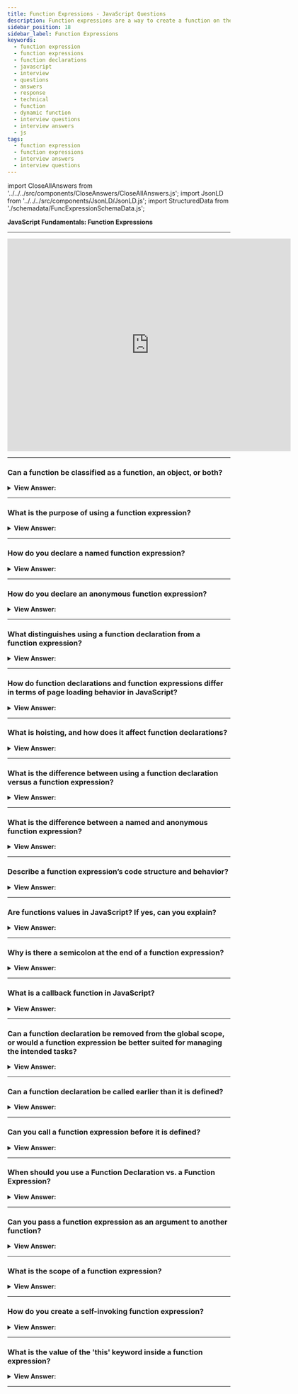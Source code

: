 ```yaml
---
title: Function Expressions - JavaScript Questions
description: Function expressions are a way to create a function on the fly. Describe a function expression’s code structure and behavior? Frontend Interview Questions
sidebar_position: 18
sidebar_label: Function Expressions
keywords:
  - function expression
  - function expressions
  - function declarations
  - javascript
  - interview
  - questions
  - answers
  - response
  - technical
  - function
  - dynamic function
  - interview questions
  - interview answers
  - js
tags:
  - function expression
  - function expressions
  - interview answers
  - interview questions
---
```


import CloseAllAnswers from '../../../src/components/CloseAnswers/CloseAllAnswers.js';
import JsonLD from '../../../src/components/JsonLD/JsonLD.js';
import StructuredData from './schemadata/FuncExpressionSchemaData.js';

<JsonLD data={StructuredData} />

<head>
  <title>Function Expressions | JavaScript Frontend Phone Interview</title>
</head>

**JavaScript Fundamentals: Function Expressions**

---

<div class='videoWrapper'>
<iframe
    width="640"
    height="480"
    src="https://www.youtube.com/embed/H5OSgbtqwWU"
    frameborder="0"
    allow="autoplay; encrypted-media"
    allowfullscreen
>
</iframe>
</div>

---

<CloseAllAnswers />

### Can a function be classified as a function, an object, or both?

<details>
  <summary><strong>View Answer:</strong></summary>
  <div>
  <div><strong>Interview Response:</strong> In JavaScript, a function is both a function and an object. It can be called and passed around like any other object.
</div>
<div><strong>Technical Response:</strong> In JavaScript, functions are first-class objects because they can have properties and methods just like any other object. What distinguishes them from other objects is that functions get called. In simple terms, they are Function objects.
</div>
  </div>
</details>

---

### What is the purpose of using a function expression?

<details>
  <summary><strong>View Answer:</strong></summary>
  <div>
  <div><strong>Interview Response:</strong> A function expression is used to assign a function to a variable, allowing for encapsulation and reuse of the function.
</div><br />
  <div><strong className="codeExample">Code Example:</strong><br /><br />

  <div></div>

```js
// Function expression
const addNumbers = function(a, b) {
  return a + b;
};

// Using the function expression
const result = addNumbers(5, 7);
console.log(result); // Output: 12

```

  </div>
  </div>
</details>

---

### How do you declare a named function expression?

<details>
  <summary><strong>View Answer:</strong></summary>
  <div>
  <div><strong>Interview Response:</strong> To declare a named function expression in JavaScript, assign a function to a variable using the function keyword followed by a name.
</div><br />
  <div><strong className="codeExample">Code Example:</strong><br /><br />

  <div></div>

```js
// Named Function Expression
const factorial = function factorial(n) {
  if (n === 0 || n === 1) {
    return 1;
  } else {
    return n * factorial(n - 1);
  }
};

// Using the named function expression
const result = factorial(5);
console.log(result); // Output: 120
```

  </div>
  </div>
</details>

---

### How do you declare an anonymous function expression?

<details>
  <summary><strong>View Answer:</strong></summary>
  <div>
  <div><strong>Interview Response:</strong> You can declare an anonymous function expression by assigning a function to a variable without giving the function a name.
</div><br />
  <div><strong className="codeExample">Code Example:</strong><br /><br />

  <div></div>

```js
// Anonymous Function expression
const addNumbers = function(a, b) {
  return a + b;
};

// Using the Anonymous function expression
const result = addNumbers(5, 7);
console.log(result); // Output: 12
```

  </div>
  </div>
</details>

---

### What distinguishes using a function declaration from a function expression?

<details>
  <summary><strong>View Answer:</strong></summary>
  <div>
  <div><strong>Interview Response:</strong> A function declaration is a statement that declares a function in the current scope, while a function expression defines a function as a value assigned to a variable or property.</div><br />
  <div><strong>Technical Response:</strong> Function declarations load before any code executes, while Function expressions load only when the interpreter passes the right side of the expression. A global Function Declaration is visible in the whole script, no matter where.<br /><br />
  Function Declarations are functions declared as a separate statement in the main code flow. Function Expressions are functions created inside an expression or another syntax construct.
  </div><br />
  <div><strong className="codeExample">Code Example:</strong> Function Declaration<br /><br />

  <div></div>

```js
sayHi('John'); // Hello, John

function sayHi(name) {
  alert(`Hello, ${name}`);
}
```

  </div><br />
  <div><strong className="codeExample">Code Example:</strong> Function Expression<br /><br />

  <div></div>

```js
sayHi('John'); // error!

let sayHi = function (name) {
  // (*) no magic any more
  alert(`Hello, ${name}`);
};
```

In this example, the function declaration is hoisted to the top of it's scope, while the function expression is not and results in an error.

  </div>
  </div>
</details>

---

### How do function declarations and function expressions differ in terms of page loading behavior in JavaScript?

<details>
  <summary><strong>View Answer:</strong></summary>
  <div>
  <div><strong>Interview Response:</strong> Function declarations are loaded before any code is executed, while function expressions are only loaded when their defining line is reached.</div><br/>
  </div>
</details>

---

### What is hoisting, and how does it affect function declarations?

<details>
  <summary><strong>View Answer:</strong></summary>
  <div>
  <div><strong>Interview Response:</strong> Hoisting is the default behavior of moving all hoist-able declarations to the top of the current scope.</div><br />
  <div><strong>Technical Response:</strong> Hoisting refers to the availability of function declarations and variables (with var) “at the top” of your code instead of only after they get created. The function objects are initialized immediately and available everywhere in your code.
  </div>
  </div>
</details>

---

### What is the difference between using a function declaration versus a function expression?

<details>
  <summary><strong>View Answer:</strong></summary>
  <div>
  <div><strong>Interview Response:</strong> You can use function declarations to create a function in the global scope. A function expression limits where a function gets used, keeps your global scope light, and maintains a clean syntax.</div><br />
  <div><strong>Technical Response:</strong> You should use function declarations when you want to create a function on the global scope and make it available throughout your code. Use function expressions to limit where the function is available, keep your global scope light, and maintain clean syntax.
  </div>
  </div>
</details>

---

### What is the difference between a named and anonymous function expression?

<details>
  <summary><strong>View Answer:</strong></summary>
  <div>
  <div><strong>Interview Response:</strong> Named function expressions have identifiers, providing benefits like recursion and improved debugging through clear naming. Anonymous function expressions lack names, offering shorter, self-contained code and preventing unintended name conflicts in the scope.
  </div>
  </div>
</details>

---

### Describe a function expression’s code structure and behavior?

<details>
  <summary><strong>View Answer:</strong></summary>
  <div>
  <div><strong>Interview Response:</strong> Function expressions are anonymous or named functions assigned to variables. They accept parameters, execute code within a body, and are invoked upon calling the variable. They also enable modularity and support functional programming paradigms.
</div><br />
  <div><strong>Technical Response:</strong> The function expression structure explicitly creates and assigns a variable to the function. A function name can get omitted, making it an anonymous function. If a name is assigned, the name gets localized to the function. The function expression can also assign parameters, if necessary. The expression body, like regular functions, encloses the actions that the function performs.
</div><br />
  <div><strong className="codeExample">Code Example:</strong> Function Expression<br /><br />

  <div></div>

```js
const getRectArea = function (width, height) {
  return width * height;
};

console.log(getRectArea(3, 4)); // returns 12
```

  </div>
  </div>
</details>

---

### Are functions values in JavaScript? If yes, can you explain?

<details>
  <summary><strong>View Answer:</strong></summary>
  <div>
  <div><strong>Interview Response:</strong> Yes, functions can be considered or termed as values in JavaScript, because they can be assigned to variables, passed as arguments, and returned from other functions.
</div><br />
  <div><strong className="codeExample">Code Example:</strong><br /><br />

  <div></div>

```js
// Assigning function to a variable
let greet = function() {
  console.log("Hello World");
};

// Storing function in data structure
let arr = [function() { return "Hello Array"; }];
console.log(arr[0]()); // Output: Hello Array

// Passing function as an argument
function executeFunction(func) {
  console.log(func());
}

executeFunction(greet);

// Returning a function
function createAdder(x) {
  return function(y) {
    return x + y;
  };
}

let add5 = createAdder(5);
console.log(add5(3));  // Output: 8
```

  </div>
  </div>
</details>

---

### Why is there a semicolon at the end of a function expression?

<details>
  <summary><strong>View Answer:</strong></summary>
  <div>
  <div><strong>Interview Response:</strong> A function expression uses a semi-colon because we declare it by assignment, and all assignments must use a semi-colon to terminate the statement.</div><br />
  <div><strong>Technical Response:</strong> A Function Expression gets used inside a statement as a value, and it is not a code block but rather an assignment. The semicolon ( ; ) is recommended at the end of statements, no matter what the value is. So, the semicolon is not related to the Function Expression itself, and it just terminates the statement.
  </div><br />
  <div><strong className="codeExample">Code Example:</strong><br /><br />

  <div></div>

```js
let sayHi = function () {
  // ...
}; // <-- semicolon here closes out the statement.
```

:::note
There’s no need for a semicolon ( ; ) at the end of code blocks and syntax structures that use them like if { ... }, for { }, function f { } etc.
:::

  </div>
  </div>
</details>

---

### What is a callback function in JavaScript?

<details>
  <summary><strong>View Answer:</strong></summary>
  <div>
  <div><strong>Interview Response:</strong> A callback function gets passed into another function as an argument; it gets invoked inside the outer function to complete a routine or action.
</div><br />
  <div><strong className="codeExample">Code Example:</strong> Callback Function<br /><br />

  <div></div>

```js
function greeting(name) {
  alert('Hello ' + name);
}

function processUserInput(callback) {
  var name = prompt('Please enter your name.');
  callback(name);
}

processUserInput(greeting); // function is calling the greeting.
```

  </div>
  </div>
</details>

---

### Can a function declaration be removed from the global scope, or would a function expression be better suited for managing the intended tasks?

<details>
  <summary><strong>View Answer:</strong></summary>
  <div>
  <div><strong>Interview Response:</strong> Function declarations cannot be isolated from the global scope by default. However, using function expressions within an Immediately Invoked Function Expression (IIFE), a module, or inside block-scoped constructs provides better encapsulation, scope control, and prevents global scope pollution, offering a more suitable approach.
</div><br />
  <div><strong>Technical Response:</strong> Yes, in strict mode, when a Function Declaration is within a code block, it is visible everywhere inside that block. But not outside of it. CAUTION: This can lead to erroneous outcomes.<br /><br />
  A function expression is a better alternative to implementing code in this fashion because a function expression can be initialized and invoked in the global scope regardless of where the function statement resides. A function declaration does not have the benefit of that feature.
</div><br />
  <div><strong className="codeExample">Code Example:</strong> Erroneous Use<br /><br />

  <div></div>

```js
let age = prompt('What is your age?', 18);

// conditionally declare a function
if (age < 18) {
  function welcome() {
    alert('Hello!');
  }
} else {
  function welcome() {
    alert('Greetings!');
  }
}

// ...use it later
welcome(); // Error: welcome is not defined
```

  </div><br />
  <div><strong className="codeExample">Code Example:</strong> Proper Implementation<br /><br />

  <div></div>

```js
let age = prompt('What is your age?', 18);

let welcome;

if (age < 18) {
  welcome = function () {
    alert('Hello!');
  };
} else {
  welcome = function () {
    alert('Greetings!');
  };
}

welcome(); // ok now
```

  </div>
  </div>
</details>

---

### Can a function declaration be called earlier than it is defined?

<details>
  <summary><strong>View Answer:</strong></summary>
  <div>
  <div><strong>Interview Response:</strong> Yes, a Function Declaration is visible in the whole script, no matter where it is. As soon as it initializes, it is available.</div><br />
  <div><strong>Technical Response:</strong> Yes, a global Function Declaration is visible in the whole script, no matter where it is. When JavaScript prepares to run the script, it first looks for global Function Declarations and creates the functions. We can think of it as an “initialization stage”. And after all Function Declarations are processed, the code is executed. So, it has access to these functions. Function expressions do not have this capability, which is an important factor when choosing between the two.
  </div><br />
  <div><strong className="codeExample">Code Example:</strong> Function Declaration, it works…<br /><br />

  <div></div>

```js
sayHi('John'); // Function invoked before it is defined: returns Hello, John.

function sayHi(name) {
  alert(`Hello, ${name}`);
}
```

  </div><br />
  <div><strong className="codeExample">Code Example:</strong> Function Expression, ah man we broke it…<br /><br />

  <div></div>

```js
sayHi('John'); // error: we called it too early.

let sayHi = function (name) {
  // no magic any more
  alert(`Hello, ${name}`);
};
```

  </div>
  </div>
</details>

---

### Can you call a function expression before it is defined?

<details>
  <summary><strong>View Answer:</strong></summary>
  <div>
  <div><strong>Interview Response:</strong> No, you cannot call a function expression before it's defined, as they are not hoisted like function declarations, resulting in a reference error if attempted.</div><br/>
  </div>
</details>

---

### When should you use a Function Declaration vs. a Function Expression?

<details>
  <summary><strong>View Answer:</strong></summary>
  <div>
  <div><strong>Interview Response:</strong> We should consider a function declaration syntax first because it gives us more freedom in organizing our code, and we can call it when it initializes. We use a function expression when a function declaration does not suit our needs or for encapsulation.</div><br />
  <div><strong>Technical Response:</strong> When we need to declare a function, the first thing to examine is the Function Declaration syntax. It allows us to structure our code more freely because we may call such functions before they are declared.<br /><br />
That's also better for readability because function f(...); is more straightforward to find in the code than let f = function(...);. Function declarations are more visually appealing.<br /><br />
...However, if a Function Declaration is not appropriate for whatever reason, or if a conditional declaration is required, a Function Expression should be utilized.
  </div>
  </div>
</details>

---

### Can you pass a function expression as an argument to another function?

<details>
  <summary><strong>View Answer:</strong></summary>
  <div>
  <div><strong>Interview Response:</strong> In JavaScript, you can pass a function expression as an argument to another function, enabling higher-order functions and promoting functional programming concepts such as callbacks and event handling.
  </div><br />
  <div><strong className="codeExample">Code Example:</strong><br /><br />

  <div></div>

Here's an example that demonstrates passing a function expression as an argument to another function.

```javascript
function calculate(operation, a, b) {
  return operation(a, b);
}

let add = function(x, y) {
  return x + y;
};

let multiply = function(x, y) {
  return x * y;
};

console.log(calculate(add, 5, 3));       // Output: 8
console.log(calculate(multiply, 5, 3));  // Output: 15
```

In the example above, the `calculate` function takes an `operation` parameter, which is expected to be a function. We pass different function expressions (`add` and `multiply`) as the `operation` argument when calling `calculate`, allowing it to perform addition and multiplication accordingly.

  </div>
  </div>
</details>

---

### What is the scope of a function expression?

<details>
  <summary><strong>View Answer:</strong></summary>
  <div>
  <div><strong>Interview Response:</strong> The scope of a function expression is determined by where it is defined, which can be in the global scope or inside another function.
</div>
  </div>
</details>

---

### How do you create a self-invoking function expression?

<details>
  <summary><strong>View Answer:</strong></summary>
  <div>
  <div><strong>Interview Response:</strong> You can create a self-invoking function expression by wrapping a function expression in parentheses and immediately invoking it. Using self-invoking function expressions, also known as Immediately Invoked Function Expressions (IIFE), is a common approach for creating isolated scopes, preventing global scope pollution, and executing one-time setup tasks.
</div><br />
  <div><strong className="codeExample">Code Example:</strong><br /><br />

  <div></div>

```js
(function() {
  let myFunction = function() {
    console.log('Hello, JavaScript!')
  }
  myFunction(); // Hello, JavaScript!
})();
```

  </div>
  </div>
</details>

---

### What is the value of the 'this' keyword inside a function expression?

<details>
  <summary><strong>View Answer:</strong></summary>
  <div>
  <div><strong>Interview Response:</strong> The value of the 'this' keyword inside a function expression depends on how the function is called. If the function is called as a method of an object, 'this' refers to the object. Otherwise, 'this' refers to the global object or undefined, it all depends on the mode the function is being called.
</div><br />
  <div><strong className="codeExample">Code Example:</strong><br /><br />

  <div></div>

```js
const obj = {
  language: 'JavaScript',
  sayHello: function() {
    console.log(`Hello, ${this.language}!`);
  }
};

obj.sayHello(); // Output: Hello, JavaScript!

const greeting = obj.sayHello;
greeting(); // Output: Hello, undefined! (or the global object, depending on strict mode)
```

  </div>
  </div>
</details>

---
